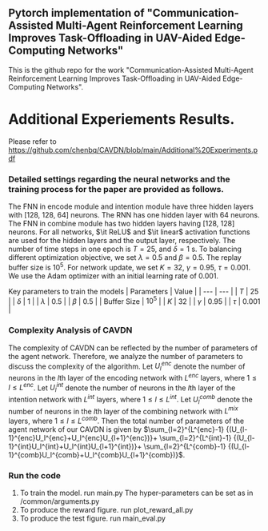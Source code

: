 ## Pytorch implementation of "Communication-Assisted Multi-Agent Reinforcement Learning Improves Task-Offloading in UAV-Aided Edge-Computing Networks"

This is the github repo for the work "Communication-Assisted Multi-Agent Reinforcement Learning Improves Task-Offloading in UAV-Aided Edge-Computing Networks".

# Additional Experiements Results.
Please refer to https://github.com/chenbq/CAVDN/blob/main/Additional%20Experiments.pdf

###  Detailed settings regarding the neural networks and the training process for the paper are provided as follows.

The FNN in encode module and intention module have three hidden layers with [128, 128, 64] neurons. The RNN has one hidden layer with 64 neurons. The FNN in combine module has two hidden layers having [128, 128] neurons. For all networks, $\it ReLU$ and $\it linear$ activation functions are used for the hidden layers and the output layer, respectively. The number of time steps in one epoch is $T = 25$, and $\delta = 1$ s. To balancing different optimization objective, we set $\lambda=0.5$ and $\beta=0.5$. The replay buffer size is $10^5$. For network update, we set $K=32$, $\gamma = 0.95$, $\tau = 0.001$. We use the Adam optimizer with an initial learning rate of $0.001$. 

Key parameters to train the models
| Parameters | Value |
| --- | --- |
| $T$ | 25 |
| $\delta$ | 1 |
| $\lambda$ | 0.5 |
| $\beta$ | 0.5 |
| Buffer Size | $10^5$ |
| $K$ | 32 |
| $\gamma$ | 0.95 |
| $\tau$ | 0.001 |



### Complexity Analysis of CAVDN
The complexity of CAVDN can be reflected by the number of parameters of the agent network. Therefore, we analyze the number of parameters to discuss the complexity of the algorithm.
Let $U_{l}^{enc}$ denote the number of neurons in the $l$th layer of the encoding network with $L^{enc}$ layers, where $1\leq l\leq L^{enc}$. 
Let $U_l^{int}$ denote the number of neurons in the $l$th layer of the intention network with $L^{int}$ layers, where $1\leq l\leq L^{int}$. 
Let $U_l^{comb}$ denote the number of neurons in the $l$th layer of the combining network with $L^{mix}$ layers, where $1\leq l\leq L^{comb}$. 
Then the total number of parameters of the agent network of our CAVDN is given by $\sum_{l=2}^{L^{enc}-1} {(U_{l-1}^{enc}U_l^{enc}+U_l^{enc}U_{l+1}^{enc})}+ \sum_{l=2}^{L^{int}-1} {(U_{l-1}^{int}U_l^{int}+U_l^{int}U_{l+1}^{int})}+ \sum_{l=2}^{L^{comb}-1} {(U_{l-1}^{comb}U_l^{comb}+U_l^{comb}U_{l+1}^{comb})}$.

###  Run the code
1. To train the model. run main.py
The hyper-parameters can be set as in /common/arguments.py
2. To produce the reward figure. run plot_reward_all.py
3. To produce the test figure. run main_eval.py
